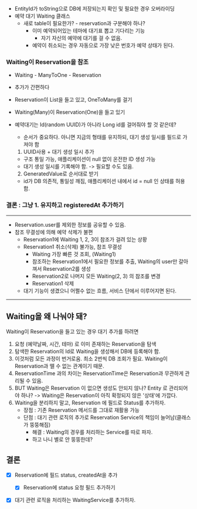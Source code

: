 - EntityId가 toString으로 DB에 저장되는지 확인 및 필요한 경우 오버라이딩
- 예약 대기 Waiting 클래스
    - 새로 table이 필요한가? - reservation과 구분해야 하나?
        - 이미 예약되어있는 테마에 대기표 뽑고 기다리는 기능
            - 자기 자신의 예약에 대기를 걸 수 없음.
        - 예약이 취소되는 경우 자동으로 가장 낮은 번호가 예약 상태가 된다.

### Waiting이 Reservation을 참조

- Waiting - ManyToOne - Reservation
- 추가가 간편하다

- Reservation이 List<Waiting>을 들고 있고, OneToMany를 걸기
- Waiting(Many)이 Reservation(One)을 들고 있기
- 예약대기는 Id(random UUID)가 아니라 Long id를 걸어줘야 할 것 같은데?
    - 순서가 중요하다. 아니면 지금의 형태를 유지하되, 대기 생성 일시를 필드로 가져야 함

    1. UUID사용 + 대기 생성 일시 추가

    - 구조 통일 가능, 애플리케이션이 null 없이 온전한 ID 생성 가능
    - 대기 생성 일시를 기록해야 함. -> 필요할 수도 있음.

    2. GeneratedValue로 순서대로 받기

    - id가 DB 의존적, 통일성 깨짐, 애플리케이션 내에서 id = null 인 상태를 허용함.

### 결론 : 그냥 1. 유지하고 registeredAt 추가하기

---

- Reservation.user를 제외한 정보를 공유할 수 있음.
- 참조 무결성에 의해 예약 삭제가 불편
    - Reservation1에 Waiting 1, 2, 3이 참조가 걸려 있는 상황
    - Reservation1 취소(삭제) 불가능, 참조 무결성
        - Waiting 가장 빠른 것 조회, (Waiting1)
        - 참조하는 Reservation1에서 필요한 정보를 추출, Waiting의 user만 갈아껴서 Reservation2를 생성
        - Reservation2로 나머지 모든 Waiting(2, 3) 의 참조를 변경
        - Reservation1 삭제
    - 대기 기능이 생겼으니 어쩔수 없는 흐름, 서비스 단에서 이루어지면 된다.

---

## Waiting을 왜 나눠야 돼?

Waiting이 Reservation을 들고 있는 경우 대기 추가를 하려면

1. 요청 (예약날짜, 시간, 테마) 로 이미 존재하는 Reservation을 탐색
2. 탐색한 Reservation의 Id로 Waiting을 생성해서 DB에 등록해야 함.
3. 이것처럼 모든 과정이 번거로움. 최소 2번씩 DB 조회가 필요. Waiting이 Reservation과 뗄 수 없는 관계이기 때문.
4. ReservationTime 과의 차이는 ReservationTime은 Reservation과 무관하게 관리될 수 있음.
5. BUT Waiting은 Reservation 이 없으면 생성도 안되지 않나? Entity 로 관리되어야 하나? -> Waiting은 Reservation이 아직 확정되지 않은 '상태'에 가깝다.
6. Waiting을 분리하지 말고, Reservation 에 필드로 Status를 추가하자.
    - 장점 : 기존 Reservation 메서드를 그대로 재활용 가능
    - 단점 : 대기 관련 로직의 추가로 Reservation Service의 책임이 늘어남(클래스가 뚱뚱해짐)
        - 해결 : Waiting의 경우를 처리하는 Service를 따로 파자.
        - 하고 나니 별로 안 뚱뚱한데?

## 결론

- [x] Reservation에 필드 status, createdAt을 추가
    - [x] Reservation에 status 요청 필드 추가하기
- [x] 대기 관련 로직을 처리하는 WaitingService를 추가하자. 

